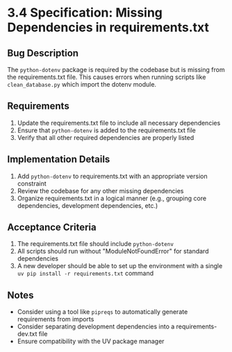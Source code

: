 # 3.4 Specification: Missing Dependencies in requirements.txt

## Bug Description

The `python-dotenv` package is required by the codebase but is missing from the requirements.txt file. This causes errors when running scripts like `clean_database.py` which import the dotenv module.

## Requirements

1. Update the requirements.txt file to include all necessary dependencies
2. Ensure that `python-dotenv` is added to the requirements.txt file
3. Verify that all other required dependencies are properly listed

## Implementation Details

1. Add `python-dotenv` to requirements.txt with an appropriate version constraint
2. Review the codebase for any other missing dependencies
3. Organize requirements.txt in a logical manner (e.g., grouping core dependencies, development dependencies, etc.)

## Acceptance Criteria

1. The requirements.txt file should include `python-dotenv`
2. All scripts should run without "ModuleNotFoundError" for standard dependencies
3. A new developer should be able to set up the environment with a single `uv pip install -r requirements.txt` command

## Notes

- Consider using a tool like `pipreqs` to automatically generate requirements from imports
- Consider separating development dependencies into a requirements-dev.txt file
- Ensure compatibility with the UV package manager